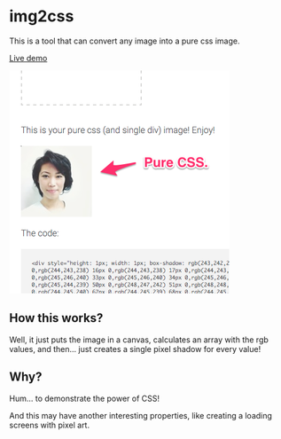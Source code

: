 # img2css

This is a tool that can convert any image into a pure css image.

[Live demo](http://javier.xyz/img2css/)

[![img2css](screenshot.png)](http://javier.xyz/img2css/)

## How this works?

Well, it just puts the image in a canvas, calculates an array with the rgb values, and then... just creates a single pixel shadow for every value!

## Why?
Hum... to demonstrate the power of CSS!

And this may have another interesting properties, like creating a loading screens with pixel art.